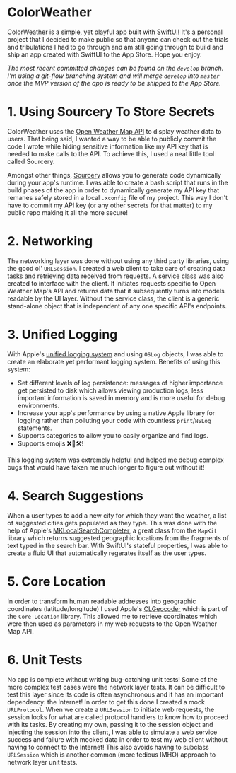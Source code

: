 # ColorWeather
ColorWeather is a simple, yet playful app built with [SwiftUI](https://developer.apple.com/documentation/swiftui)! It's a personal project that I decided to make public so that anyone can check out the trials and tribulations I had to go through and am still going through to build and ship an app created with SwiftUI to the App Store. Hope you enjoy.

*The most recent committed changes can be found on the `develop` branch. I'm using a git-flow branching system and will merge `develop` into `master` once the MVP version of the app is ready to be shipped to the App Store.*

# 1. Using Sourcery To Store Secrets
ColorWeather uses the [Open Weather Map API](https://openweathermap.org/) to display weather data to users. That being said, I wanted a way to be able to publicly commit the code I wrote while hiding sensitive information like my API key that is needed to make calls to the API. To achieve this, I used a neat little tool called Sourcery.

Amongst other things, [Sourcery](https://github.com/krzysztofzablocki/Sourcery) allows you to generate code dynamically during your app's runtime. I was able to create a bash script that runs in the build phases of the app in order to dynamically generate my API key that remanes safely stored in a local `.xconfig` file of my project. This way I don't have to commit my API key (or any other secrets for that matter) to my public repo making it all the more secure!

# 2. Networking
The networking layer was done without using any third party libraries, using the good ol' `URLSession`. I created a web client to take care of creating data tasks and retrieving data received from requests. A service class was also created to interface with the client. It initiates requests specific to Open Weather Map's API and returns data that it subsequently turns into models readable by the UI layer. Without the service class, the client is a generic stand-alone object that is independent of any one specific API's endpoints.

# 3. Unified Logging
With Apple's [unified logging system](https://developer.apple.com/documentation/os/logging) and using `OSLog` objects, I was able to create an elaborate yet performant logging system. Benefits of using this system:
* Set different levels of log persistence: messages of higher importance get persisted to disk which allows viewing production logs, less important information is saved in memory and is more useful for debug environments.
* Increase your app's performance by using a native Apple library for logging rather than polluting your code with countless `print`/`NSLog` statements.
* Supports categories to allow you to easily organize and find logs.
* Supports emojis ❌🔵🛠!

This logging system was extremely helpful and helped me debug complex bugs that would have taken me much longer to figure out without it!

# 4. Search Suggestions
When a user types to add a new city for which they want the weather, a list of suggested cities gets populated as they type. This was done with the help of Apple's [MKLocalSearchCompleter](https://developer.apple.com/documentation/mapkit/mklocalsearchcompleter), a great class from the `MapKit` library which returns suggested geographic locations from the fragments of text typed in the search bar. With SwiftUI's stateful properties, I was able to create a fluid UI that automatically regerates itself as the user types.

# 5. Core Location
In order to transform human readable addresses into geographic coordinates (latitude/longitude) I used Apple's [CLGeocoder](https://developer.apple.com/documentation/corelocation/clgeocoder) which is part of the `Core Location` library. This allowed me to retrieve coordinates which were then used as parameters in my web requests to the Open Weather Map API.

# 6. Unit Tests
No app is complete without writing bug-catching unit tests! Some of the more complex test cases were the network layer tests. It can be difficult to test this layer since its code is often asynchronous and it has an important dependency: the Internet! In order to get this done I created a mock `URLProtocol`. When we create a `URLSession` to initiate web requests, the session looks for what are called protocol handlers to know how to proceed with its tasks. By creating my own, passing it to the session object and injecting the session into the client, I was able to simulate a web service success and failure with mocked data in order to test my web client without having to connect to the Internet! This also avoids having to subclass `URLSession` which is another common (more tedious IMHO) approach to network layer unit tests.
